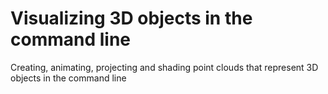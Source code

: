 # Visualizing 3D objects in the command line
Creating, animating, projecting and shading point clouds that represent 3D objects in the command line
